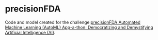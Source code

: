 # precisionFDA

Code and model created for the challenge [precisionFDA Automated Machine Learning (AutoML) App-a-thon: Democratizing and Demystifying Artificial Intelligence (AI)](https://precision.fda.gov/challenges/32).
